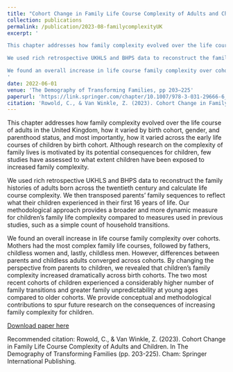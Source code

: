 ```yaml
---
title: "Cohort Change in Family Life Course Complexity of Adults and Children"
collection: publications
permalink: /publication/2023-08-familycomplexityUK
excerpt: '

This chapter addresses how family complexity evolved over the life course of adults in the United Kingdom, how it varied by birth cohort, gender, and parenthood status, and most importantly, how it varied across the early life courses of children by birth cohort. Although research on the complexity of family lives is motivated by its potential consequences for children, few studies have assessed to what extent children have been exposed to increased family complexity.

We used rich retrospective UKHLS and BHPS data to reconstruct the family histories of adults born across the twentieth century and calculate life course complexity. We then transposed parents’ family sequences to reflect what their children experienced in their first 16 years of life. Our methodological approach provides a broader and more dynamic measure for children’s family life complexity compared to measures used in previous studies, such as a simple count of household transitions.

We found an overall increase in life course family complexity over cohorts. Mothers had the most complex family life courses, followed by fathers, childless women and, lastly, childless men. However, differences between parents and childless adults converged across cohorts. By changing the perspective from parents to children, we revealed that children’s family complexity increased dramatically across birth cohorts. The two most recent cohorts of children experienced a considerably higher number of family transitions and greater family unpredictability at young ages compared to older cohorts. We provide conceptual and methodological contributions to spur future research on the consequences of increasing family complexity for children.
'
date: 2022-06-01
venue: 'The Demography of Transforming Families, pp 203–225'
paperurl: 'https://link.springer.com/chapter/10.1007/978-3-031-29666-6_10'
citation: 'Rowold, C., & Van Winkle, Z. (2023). Cohort Change in Family Life Course Complexity of Adults and Children. In The Demography of Transforming Families (pp. 203-225). Cham: Springer International Publishing.'
---
```

This chapter addresses how family complexity evolved over the life course of adults in the United Kingdom, how it varied by birth cohort, gender, and parenthood status, and most importantly, how it varied across the early life courses of children by birth cohort. Although research on the complexity of family lives is motivated by its potential consequences for children, few studies have assessed to what extent children have been exposed to increased family complexity.

We used rich retrospective UKHLS and BHPS data to reconstruct the family histories of adults born across the twentieth century and calculate life course complexity. We then transposed parents’ family sequences to reflect what their children experienced in their first 16 years of life. Our methodological approach provides a broader and more dynamic measure for children’s family life complexity compared to measures used in previous studies, such as a simple count of household transitions.

We found an overall increase in life course family complexity over cohorts. Mothers had the most complex family life courses, followed by fathers, childless women and, lastly, childless men. However, differences between parents and childless adults converged across cohorts. By changing the perspective from parents to children, we revealed that children’s family complexity increased dramatically across birth cohorts. The two most recent cohorts of children experienced a considerably higher number of family transitions and greater family unpredictability at young ages compared to older cohorts. We provide conceptual and methodological contributions to spur future research on the consequences of increasing family complexity for children.


[Download paper here](https://link.springer.com/chapter/10.1007/978-3-031-29666-6_10)

Recommended citation: Rowold, C., & Van Winkle, Z. (2023). Cohort Change in Family Life Course Complexity of Adults and Children. In The Demography of Transforming Families (pp. 203-225). Cham: Springer International Publishing.

